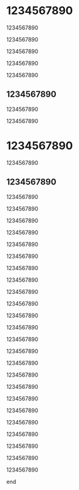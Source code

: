 # 1234567890

1234567890

1234567890

1234567890

1234567890

1234567890

## 1234567890

1234567890

1234567890

# 1234567890

1234567890

## 1234567890

1234567890

1234567890

1234567890

1234567890

1234567890

1234567890

1234567890

1234567890

1234567890

1234567890

1234567890

1234567890

1234567890

1234567890

1234567890

1234567890

1234567890

1234567890

1234567890

1234567890

1234567890

1234567890

1234567890

1234567890

end

